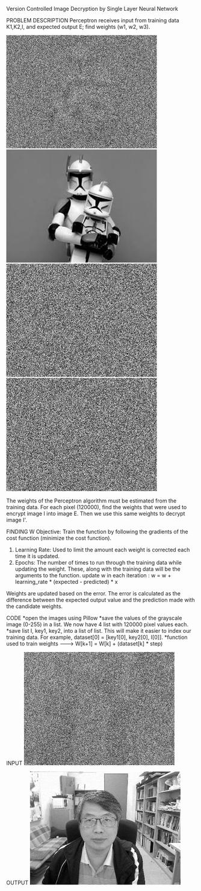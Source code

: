 Version Controlled Image Decryption by Single Layer Neural Network

PROBLEM DESCRIPTION
Perceptron receives input from training data K1,K2,I, and expected output E; find weights (w1, w2, w3).


![alt text](https://github.com/dark-souls-slays/ML2018_410321168/blob/master/E.png?raw=true)
![alt text](https://github.com/dark-souls-slays/ML2018_410321168/blob/master/I.png?raw=true)
![alt text](https://github.com/dark-souls-slays/ML2018_410321168/blob/master/key1.png?raw=true)
![alt text](https://github.com/dark-souls-slays/ML2018_410321168/blob/master/key2.png?raw=true)

The weights of the Perceptron algorithm must be estimated from the training data.
For each pixel (120000), find the weights that were used to encrypt image I into image E. Then we use this same weights to decrypt image I'.



FINDING W
Objective: Train the function by following the gradients of the cost function (minimize the cost function).

1. Learning Rate: Used to limit the amount each weight is corrected each time it is updated.
2. Epochs: The number of times to run through the training data while updating the weight.
These, along with the training data will be the arguments to the function.
update w in each iteration : w = w + learning_rate * (expected - predicted) * x

Weights are updated based on the error. The error is calculated as the difference between the expected output value and the prediction made with the candidate weights.


CODE
*open the images using Pillow
*save the values of the grayscale image (0-255) in a list. We now have 4 list with 120000 pixel values each.
*save list I, key1, key2, into a list of list. This will make it easier to index our training data. For example, dataset[0] = [key1[0], key2[0], I[0]].
*function used to train weights  --->   W[k+1] = W[k] + (dataset[k] * step)

INPUT
![alt text](https://github.com/dark-souls-slays/ML2018_410321168/blob/master/Eprime.png?raw=true)

OUTPUT
![alt text](https://github.com/dark-souls-slays/ML2018_410321168/blob/master/output2.png?raw=true)
